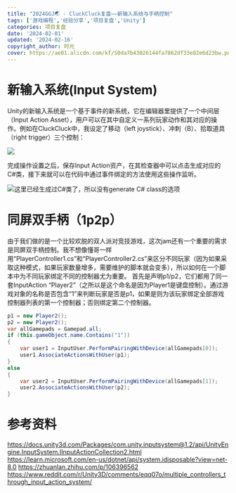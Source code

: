 ```yaml
---
title: "2024GGJ🌏 - CluckCluck复盘——新输入系统与手柄控制"
tags: ['游戏编程','经验分享','项目复盘','Unity']
categories: 项目复盘
date: '2024-02-01'
updated: '2024-02-16'
copyright_author: 时光
cover: https://ae01.alicdn.com/kf/S0da7b43026144fa7862df33e82e6d23bw.png
---
```


# 新输入系统(Input System)
Unity的新输入系统是一个基于事件的新系统，它在编辑器里提供了一个中间层（Input Action Asset），用户可以在其中自定义一系列玩家动作和其对应的操作。例如在CluckCluck中，我设定了移动（left joystick）、冲刺（B）、拾取道具（right trigger）三个控制：

![](image0.png)

完成操作设置之后，保存Input Action资产，在其检查器中可以点击生成对应的C#类，接下来就可以在代码中通过事件绑定的方法使用这些操作监听。

![这里已经生成过C#类了，所以没有generate C# class的选项](image.png)

# 同屏双手柄（1p2p）

由于我们做的是一个比较欢脱的双人派对竞技游戏，这次jam还有一个重要的需求是同屏双手柄控制。我不想像懂哥一样用“PlayerController1.cs”和“PlayerController2.cs”来区分不同玩家（因为如果采取这种模式，如果玩家数量增多，需要维护的脚本就会变多），所以如何在一个脚本中为不同玩家绑定不同的控制器尤为重要。
首先是声明p1/p2，它们都用了同一套InputAction “Player2”（之所以是这个命名是因为Player1是键盘控制）。通过游戏对象的名称是否包含“1”来判断玩家是否是p1，如果是则为该玩家绑定全部游戏控制器列表的第一个控制器；否则绑定第二个控制器。
```csharp
p1 = new Player2();
p2 = new Player2();
var allGamepads = Gamepad.all;
if (this.gameObject.name.Contains("1"))
{
    var user1 = InputUser.PerformPairingWithDevice(allGamepads[0]);
    user1.AssociateActionsWithUser(p1);
}
else
{
    var user2 = InputUser.PerformPairingWithDevice(allGamepads[1]);
    user2.AssociateActionsWithUser(p2);
}
```


# 参考资料
https://docs.unity3d.com/Packages/com.unity.inputsystem@1.2/api/UnityEngine.InputSystem.IInputActionCollection2.html
https://learn.microsoft.com/en-us/dotnet/api/system.idisposable?view=net-8.0
https://zhuanlan.zhihu.com/p/106396562
https://www.reddit.com/r/Unity3D/comments/eqq07o/multiple_controllers_through_input_action_system/
